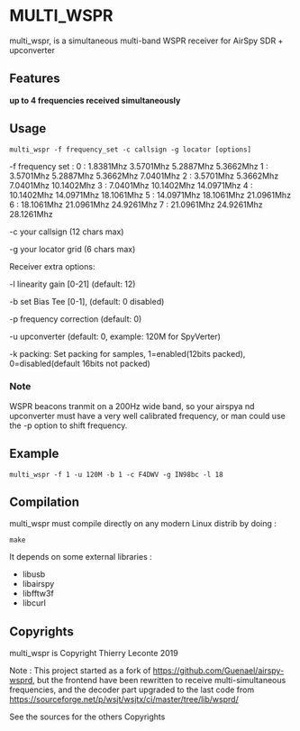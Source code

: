 # MULTI_WSPR
multi_wspr, is a simultaneous multi-band WSPR receiver for AirSpy SDR + upconverter

## Features
**up to 4 frequencies received simultaneously**

## Usage
`multi_wspr -f frequency_set -c callsign -g locator [options]`

 -f frequency set :
 0 :  1.8381Mhz  3.5701Mhz  5.2887Mhz  5.3662Mhz 
 1 :  3.5701Mhz  5.2887Mhz  5.3662Mhz  7.0401Mhz 
 2 :  3.5701Mhz  5.3662Mhz  7.0401Mhz 10.1402Mhz 
 3 :  7.0401Mhz 10.1402Mhz 14.0971Mhz 
 4 : 10.1402Mhz 14.0971Mhz 18.1061Mhz 
 5 : 14.0971Mhz 18.1061Mhz 21.0961Mhz 
 6 : 18.1061Mhz 21.0961Mhz 24.9261Mhz 
 7 : 21.0961Mhz 24.9261Mhz 28.1261Mhz 

  -c your callsign (12 chars max)
  
  -g your locator grid (6 chars max)

Receiver extra options:

  -l linearity gain [0-21] (default: 12)
  
  -b set Bias Tee [0-1], (default: 0 disabled)
  
  -p frequency correction (default: 0)
  
  -u upconverter (default: 0, example: 120M for SpyVerter)
  
  -k packing: Set packing for samples, 
	   1=enabled(12bits packed), 0=disabled(default 16bits not packed)

### Note 
WSPR beacons tranmit on a 200Hz wide band, so your airspya nd upconverter must have a very well calibrated frequency, or man could use the -p option to shift frequency.

## Example

`multi_wspr -f 1 -u 120M -b 1 -c F4DWV -g IN98bc -l 18`

## Compilation
multi_wspr  must compile directly on any modern Linux distrib by doing :

`make`

It depends on some external libraries :
 * libusb
 * libairspy
 * libfftw3f
 * libcurl

## Copyrights 
multi_wspr is Copyright Thierry Leconte 2019

Note : This project started as a fork of https://github.com/Guenael/airspy-wsprd, but the frontend have been rewritten to receive multi-simultaneous frequencies, and the decoder part upgraded to the last code from  https://sourceforge.net/p/wsjt/wsjtx/ci/master/tree/lib/wsprd/

See the sources for the others Copyrights 


 
